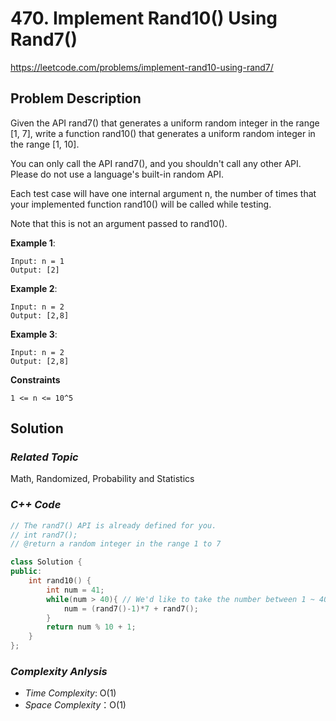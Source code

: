 # 470. Implement Rand10() Using Rand7()
https://leetcode.com/problems/implement-rand10-using-rand7/

## Problem Description

Given the API rand7() that generates a uniform random integer in the range [1, 7], write a function rand10() that generates a uniform random integer in the range [1, 10].

You can only call the API rand7(), and you shouldn't call any other API. Please do not use a language's built-in random API.

Each test case will have one internal argument n, the number of times that your implemented function rand10() will be called while testing.

Note that this is not an argument passed to rand10().

**Example 1**:
```
Input: n = 1
Output: [2]
```
**Example 2**:
```
Input: n = 2
Output: [2,8]
```
**Example 3**:
```
Input: n = 2
Output: [2,8]
```

**Constraints**
```
1 <= n <= 10^5
```

## Solution

### _Related Topic_
   Math, Randomized, Probability and Statistics

### _C++ Code_
```cpp
// The rand7() API is already defined for you.
// int rand7();
// @return a random integer in the range 1 to 7

class Solution {
public:
    int rand10() {
        int num = 41;
        while(num > 40){ // We'd like to take the number between 1 ~ 40
            num = (rand7()-1)*7 + rand7();
        }
        return num % 10 + 1;
    }
};
```

### _Complexity Anlysis_
- _Time Complexity_: O(1)
- _Space Complexity_：O(1)
